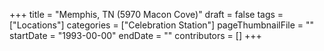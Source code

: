 +++
title = "Memphis, TN (5970 Macon Cove)"
draft = false
tags = ["Locations"]
categories = ["Celebration Station"]
pageThumbnailFile = ""
startDate = "1993-00-00"
endDate = ""
contributors = []
+++
